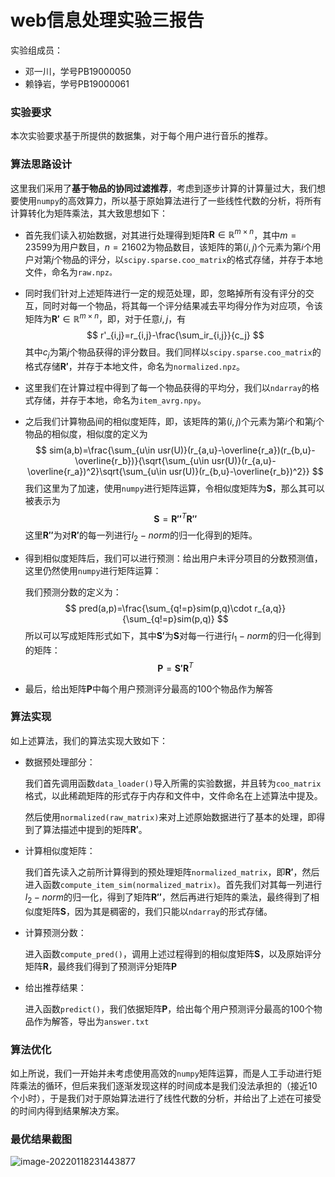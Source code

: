 # web信息处理实验三报告

实验组成员：

* 邓一川，学号PB19000050
* 赖铮岩，学号PB19000061

### 实验要求

本次实验要求基于所提供的数据集，对于每个用户进行音乐的推荐。

### 算法思路设计

这里我们采用了**基于物品的协同过滤推荐**，考虑到逐步计算的计算量过大，我们想要使用`numpy`的高效算力，所以基于原始算法进行了一些线性代数的分析，将所有计算转化为矩阵乘法，其大致思想如下：

* 首先我们读入初始数据，对其进行处理得到矩阵$\mathbf{R}\in\mathbb{R}^{m\times n}$，其中$m=23599$为用户数目，$n=21602$为物品数目，该矩阵的第$(i,j)$个元素为第$i$个用户对第$j$个物品的评分，以`scipy.sparse.coo_matrix`的格式存储，并存于本地文件，命名为`raw.npz。`

* 同时我们针对上述矩阵进行一定的规范处理，即，忽略掉所有没有评分的交互，同时对每一个物品，将其每一个评分结果减去平均得分作为对应项，令该矩阵为$\mathbf{R'}\in\mathbb{R}^{m\times n}$，即，对于任意$i,j$，有
  $$
  r'_{i,j}=r_{i,j}-\frac{\sum_ir_{i,j}}{c_j}
  $$
  其中$c_j$为第$j$个物品获得的评分数目。我们同样以`scipy.sparse.coo_matrix`的格式存储$\mathbf{R'}$，并存于本地文件，命名为`normalized.npz`。

* 这里我们在计算过程中得到了每一个物品获得的平均分，我们以`ndarray`的格式存储，并存于本地，命名为`item_avrg.npy`。

* 之后我们计算物品间的相似度矩阵，即，该矩阵的第$(i,j)$个元素为第$i$个和第$j$个物品的相似度，相似度的定义为
  $$
  sim(a,b)=\frac{\sum_{u\in usr(U)}(r_{a,u}-\overline{r_a})(r_{b,u}-\overline{r_b})}{\sqrt{\sum_{u\in usr(U)}(r_{a,u}-\overline{r_a})^2}\sqrt{\sum_{u\in usr(U)}(r_{b,u}-\overline{r_b})^2}}
  $$
  我们这里为了加速，使用`numpy`进行矩阵运算，令相似度矩阵为$\mathbf{S}$，那么其可以被表示为
  $$
  \mathbf{S}=\mathbf{R''}^T\mathbf{R''}
  $$
  这里$\mathbf{R''}$为对$\mathbf{R'}$的每一列进行$l_2-norm$的归一化得到的矩阵。

* 得到相似度矩阵后，我们可以进行预测：给出用户未评分项目的分数预测值，这里仍然使用`numpy`进行矩阵运算：

  我们预测分数的定义为：
  $$
  pred(a,p)=\frac{\sum_{q!=p}sim(p,q)\cdot r_{a,q}}{\sum_{q!=p}sim(p,q)}
  $$
  所以可以写成矩阵形式如下，其中$\mathbf{S'}$为$\mathbf{S}$对每一行进行$l_1-norm$的归一化得到的矩阵：
  $$
  \mathbf{P}=\mathbf{S'}\mathbf{R}^T
  $$

* 最后，给出矩阵$\mathbf{P}$中每个用户预测评分最高的100个物品作为解答

### 算法实现

如上述算法，我们的算法实现大致如下：

* 数据预处理部分：

  我们首先调用函数`data_loader()`导入所需的实验数据，并且转为`coo_matrix`格式，以此稀疏矩阵的形式存于内存和文件中，文件命名在上述算法中提及。

  然后使用`normalized(raw_matrix)`来对上述原始数据进行了基本的处理，即得到了算法描述中提到的矩阵$\mathbf{R'}$。

* 计算相似度矩阵：

  我们首先读入之前所计算得到的预处理矩阵`normalized_matrix`，即$\mathbf{R'}$，然后进入函数`compute_item_sim(normalized_matrix)`。首先我们对其每一列进行$l_2-norm$的归一化，得到了矩阵$\mathbf{R''}$，然后再进行矩阵的乘法，最终得到了相似度矩阵$\mathbf{S}$，因为其是稠密的，我们只能以`ndarray`的形式存储。

* 计算预测分数：

  进入函数`compute_pred()`，调用上述过程得到的相似度矩阵$\mathbf{S}$，以及原始评分矩阵$\mathbf{R}$，最终我们得到了预测评分矩阵$\mathbf{P}$

* 给出推荐结果：

  进入函数`predict()`，我们依据矩阵$\mathbf{P}$，给出每个用户预测评分最高的100个物品作为解答，导出为`answer.txt`

### 算法优化

如上所说，我们一开始并未考虑使用高效的`numpy`矩阵运算，而是人工手动进行矩阵乘法的循环，但后来我们逐渐发现这样的时间成本是我们没法承担的（接近10个小时），于是我们对于原始算法进行了线性代数的分析，并给出了上述在可接受的时间内得到结果解决方案。

### 最优结果截图

![image-20220118231443877](C:\Users\64238\AppData\Roaming\Typora\typora-user-images\image-20220118231443877.png)